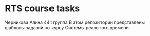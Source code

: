 # RTS course tasks
Черникова Алина 441 группа
В этом репозитории представлены шаблоны заданий по курсу Системы реального времени.
